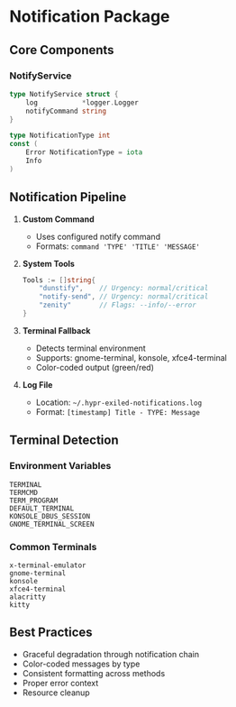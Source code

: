 # Notification Package

## Core Components

### NotifyService
```go
type NotifyService struct {
    log           *logger.Logger
    notifyCommand string
}

type NotificationType int
const (
    Error NotificationType = iota
    Info
)
```

## Notification Pipeline

1. **Custom Command**
   - Uses configured notify command
   - Formats: `command 'TYPE' 'TITLE' 'MESSAGE'`

2. **System Tools**
   ```go
   Tools := []string{
       "dunstify",    // Urgency: normal/critical
       "notify-send", // Urgency: normal/critical
       "zenity"       // Flags: --info/--error
   }
   ```

3. **Terminal Fallback**
   - Detects terminal environment
   - Supports: gnome-terminal, konsole, xfce4-terminal
   - Color-coded output (green/red)

4. **Log File**
   - Location: `~/.hypr-exiled-notifications.log`
   - Format: `[timestamp] Title - TYPE: Message`

## Terminal Detection

### Environment Variables
```
TERMINAL
TERMCMD
TERM_PROGRAM
DEFAULT_TERMINAL
KONSOLE_DBUS_SESSION
GNOME_TERMINAL_SCREEN
```

### Common Terminals
```
x-terminal-emulator
gnome-terminal
konsole
xfce4-terminal
alacritty
kitty
```

## Best Practices

- Graceful degradation through notification chain
- Color-coded messages by type
- Consistent formatting across methods
- Proper error context
- Resource cleanup
